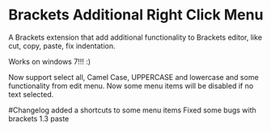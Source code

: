 Brackets Additional Right Click Menu
================

A Brackets extension that add additional functionality to Brackets editor, like cut, copy, paste, fix indentation.

Works on windows 7!!! :)

Now support select all, Camel Case, UPPERCASE and lowercase and some functionality from edit menu. Now some menu items will be disabled if no text selected.

#Changelog
added a shortcuts to some menu items
Fixed some bugs with brackets 1.3 paste